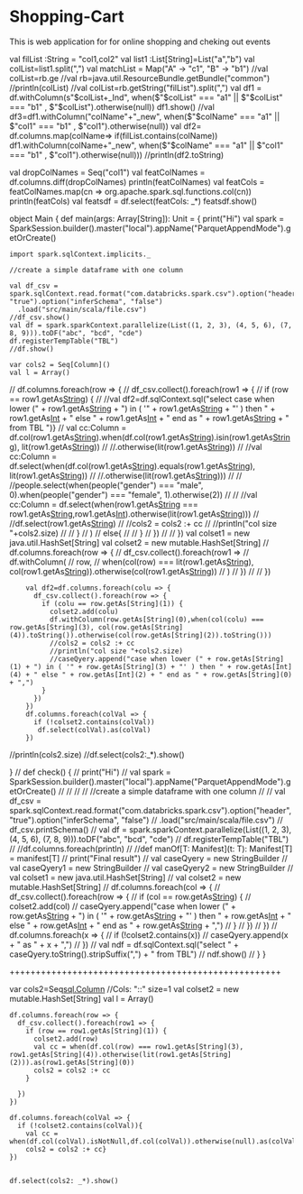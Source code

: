 # Shopping-Cart
This is web application for  for online shopping and cheking out events

 val filList :String = "col1,col2"
    val list1  :List[String]=List("a","b")
    val colList=list1.split(",")
    val matchList = Map("A" -> "c1", "B" -> "b1")
    //val colList=rb.ge
    //val rb=java.util.ResourceBundle.getBundle("common")
    //println(colList)
//val colList=rb.getString("filList").split(",")
    val df1 = df.withColumn(s"$colList+_Ind", when($"$colList" === "a1" || $"$colList" === "b1" , $"$colList").otherwise(null))
    df1.show()
    //val df3=df1.withColumn("colName"+"_new", when($"$colName" === "a1" || $"col1" === "b1" , $"col1").otherwise(null))
    val df2= df.columns.map(colName=> if(filList.contains(colName))  df1.withColumn(colName+"_new", when($"$colName" === "a1" || $"col1" === "b1" , $"col1").otherwise(null)))
    //println(df2.toString)

val dropColNames = Seq("col1")
    val featColNames = df.columns.diff(dropColNames)
    println(featColNames)
    val featCols = featColNames.map(cn => org.apache.spark.sql.functions.col(cn))
    println(featCols)
    val featsdf = df.select(featCols: _*)
    featsdf.show()




object Main {
  def main(args: Array[String]): Unit = {
    print("Hi")
    val spark = SparkSession.builder().master("local").appName("ParquetAppendMode").getOrCreate()

    import spark.sqlContext.implicits._

    //create a simple dataframe with one column

    val df_csv = spark.sqlContext.read.format("com.databricks.spark.csv").option("header", "true").option("inferSchema", "false")
      .load("src/main/scala/file.csv")
    //df_csv.show()
    val df = spark.sparkContext.parallelize(List((1, 2, 3), (4, 5, 6), (7, 8, 9))).toDF("abc", "bcd", "cde")
    df.registerTempTable("TBL")
    //df.show()

    var cols2 = Seq[Column]()
    val l = Array()

//    df.columns.foreach(row => {
//      df_csv.collect().foreach(row1 => {
//        if (row == row1.getAs[String](1)) {
//          //val df2=df.sqlContext.sql("select case when lower (" + row1.getAs[String](1) + ") in ( '" + row1.getAs[String](3) + "' ) then " + row1.getAs[Int](4) + " else " + row1.getAs[Int](2) + " end as " + row1.getAs[String](0) + " from TBL ")}
//          val cc:Column =  df.col(row1.getAs[String](1)).when(df.col(row1.getAs[String](1)).isin(row1.getAs[String](3)), lit(row1.getAs[String](1)))
//          //.otherwise(lit(row1.getAs[String](2)))
//          //val cc:Column =  df.select(when(df.col(row1.getAs[String](1)).equals(row1.getAs[String](3)), lit(row1.getAs[String](1)))
//          //.otherwise(lit(row1.getAs[String](2))))
//
//          //people.select(when(people("gender") === "male", 0).when(people("gender") === "female", 1).otherwise(2))
//
//          //val cc:Column =  df.select(when(row1.getAs[String](3) === row1.getAs[String](3),row1.getAs[Int](1)).otherwise(lit(row1.getAs[String](2))))
//          //df.select(row1.getAs[String](3))
//          //cols2 = cols2 :+ cc
//          //println("col size "+cols2.size)
//
//        }
//          )
//        else{
//
//        }
//      })
//
//    })
val colset1 = new java.util.HashSet[String]
    val colset2 = new mutable.HashSet[String]
//    df.columns.foreach(row => {
//      df_csv.collect().foreach(row1 =>
//        df.withColumn(
//          row,
//          when(col(row) === lit(row1.getAs[String](3)), col(row1.getAs[String](1))).otherwise(col(row1.getAs[String](2)))
//        )
//      })
//
//    })


        val df2=df.columns.foreach(colu => {
          df_csv.collect().foreach(row => {
            if (colu == row.getAs[String](1)) {
              colset2.add(colu)
              df.withColumn(row.getAs[String](0),when(col(colu) === row.getAs[String](3), col(row.getAs[String](4)).toString()).otherwise(col(row.getAs[String](2)).toString()))
              //cols2 = cols2 :+ cc
              //println("col size "+cols2.size)
              //caseQyery.append("case when lower (" + row.getAs[String](1) + ") in ( '" + row.getAs[String](3) + "' ) then " + row.getAs[Int](4) + " else " + row.getAs[Int](2) + " end as " + row.getAs[String](0) + ",")
            }
          })
        })
        df.columns.foreach(colVal => {
          if (!colset2.contains(colVal))
           df.select(colVal).as(colVal)
        })


//println(cols2.size)
//df.select(cols2:_*).show()


  }
//  def check() {
//    print("Hi")
//    val spark = SparkSession.builder().master("local").appName("ParquetAppendMode").getOrCreate()
//
//
//
//    //create a simple dataframe with one column
//
//    val df_csv = spark.sqlContext.read.format("com.databricks.spark.csv").option("header", "true").option("inferSchema", "false")
//      .load("src/main/scala/file.csv")
//    df_csv.printSchema()
//    val df = spark.sparkContext.parallelize(List((1, 2, 3), (4, 5, 6), (7, 8, 9))).toDF("abc", "bcd", "cde")
//    df.registerTempTable("TBL")
//    //df.columns.foreach(println)
//    //def manOf[T: Manifest](t: T): Manifest[T] = manifest[T]
//    print("Final result")
//    val caseQyery = new StringBuilder
//    val caseQyery1 = new StringBuilder
//    val caseQyery2 = new StringBuilder
//    val colset1 = new java.util.HashSet[String]
//    val colset2 = new mutable.HashSet[String]
//    df.columns.foreach(col => {
//      df_csv.collect().foreach(row => {
//        if (col == row.getAs[String](1)) {
//          colset2.add(col)
//          caseQyery.append("case when lower (" + row.getAs[String](1) + ") in ( '" + row.getAs[String](3) + "' ) then " + row.getAs[Int](4) + " else " + row.getAs[Int](2) + " end as " + row.getAs[String](0) + ",")
//        }
//      })
//    })
//    df.columns.foreach(x => {
//      if (!colset2.contains(x))
//        caseQyery.append(x + " as " + x + ",")
//    })
//    val ndf = df.sqlContext.sql("select " + caseQyery.toString().stripSuffix(",") + " from TBL")
//    ndf.show()
//  }
}












++++++++++++++++++++++++++++++++++++++++++++++++++++


var cols2=Seq[sql.Column]() //Cols: "::" size=1
    val colset2 = new mutable.HashSet[String]
    val l = Array()

    df.columns.foreach(row => {
      df_csv.collect().foreach(row1 => {
        if (row == row1.getAs[String](1)) {
          colset2.add(row)
          val cc = when(df.col(row) === row1.getAs[String](3), row1.getAs[String](4)).otherwise(lit(row1.getAs[String](2))).as(row1.getAs[String](0))
          cols2 = cols2 :+ cc
        }

      })
    })

    df.columns.foreach(colVal => {
      if (!colset2.contains(colVal)){
        val cc = when(df.col(colVal).isNotNull,df.col(colVal)).otherwise(null).as(colVal)
        cols2 = cols2 :+ cc}
    })


    df.select(cols2: _*).show()
